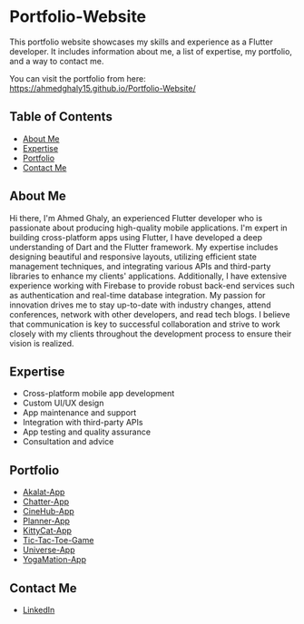 # Portfolio-Website

This portfolio website showcases my skills and experience as a Flutter developer. It includes information about me, a list of expertise, my portfolio, and a way to contact me.

You can visit the portfolio from here: https://ahmedghaly15.github.io/Portfolio-Website/

## Table of Contents

- [About Me](#about-me)
- [Expertise](#expertise)
- [Portfolio](#portfolio)
- [Contact Me](#contact-me)

## About Me

Hi there, I'm Ahmed Ghaly, an experienced Flutter developer who is passionate about producing high-quality mobile applications. I'm expert in building cross-platform apps using Flutter, I have developed a deep understanding of Dart and the Flutter framework. My expertise includes designing beautiful and responsive layouts, utilizing efficient state management techniques, and integrating various APIs and third-party libraries to enhance my clients' applications. Additionally, I have extensive experience working with Firebase to provide robust back-end services such as authentication and real-time database integration. My passion for innovation drives me to stay up-to-date with industry changes, attend conferences, network with other developers, and read tech blogs. I believe that communication is key to successful collaboration and strive to work closely with my clients throughout the development process to ensure their vision is realized.

## Expertise

- Cross-platform mobile app development
- Custom UI/UX design
- App maintenance and support
- Integration with third-party APIs
- App testing and quality assurance
- Consultation and advice

## Portfolio

- [Akalat-App](https://github.com/ahmedghaly15/Akalat-App)
- [Chatter-App](https://github.com/ahmedghaly15/Chatter-App)
- [CineHub-App](https://github.com/ahmedghaly15/CineHub-App)
- [Planner-App](https://github.com/ahmedghaly15/To-Do-Planner-App)
- [KittyCat-App](https://github.com/ahmedghaly15/KittyCat-App)
- [Tic-Tac-Toe-Game](https://github.com/ahmedghaly15/Tic-Tac-Toe-Game)
- [Universe-App](https://github.com/ahmedghaly15/Universe-App)
- [YogaMation-App](https://github.com/ahmedghaly15/YogaMation-App)

## Contact Me

- [LinkedIn](https://www.linkedin.com/in/ahmed-ghaly15/)
